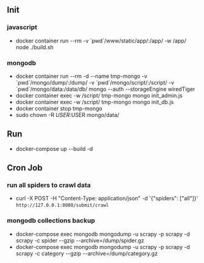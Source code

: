 

## Init

### javascript
  * docker container run --rm -v \`pwd\`/www/static/app/:/app/ -w /app/ node ./build.sh

### mongodb
  * docker container run --rm -d --name tmp-mongo -v \`pwd\`/mongo/dump/:/dump/ -v \`pwd\`/mongo/script/:/script/ -v \`pwd\`/mongo/data:/data/db/ mongo --auth --storageEngine wiredTiger
  * docker container exec -w /script/ tmp-mongo mongo init\_admin.js
  * docker container exec -w /script/ tmp-mongo mongo init\_db.js
  * docker container stop tmp-mongo
  * sudo chown -R $USER:$USER mongo/data/

## Run
 * docker-compose up --build -d

## Cron Job

### run all spiders to crawl data
 * curl -X POST -H "Content-Type: application/json" -d '{"spiders": ["all"]}' `http://127.0.0.1:8080/submit/crawl`

### mongodb collections backup
  * docker-compose exec mongodb mongodump -u scrapy -p scrapy -d scrapy -c spider --gzip --archive=/dump/spider.gz
  * docker-compose exec mongodb mongodump -u scrapy -p scrapy -d scrapy -c category --gzip --archive=/dump/category.gz
